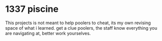 # 1337 piscine

This projects is not meant to help poolers to cheat, its my own
revising space of what i learned.
get a clue poolers, the staff know everything you are navigating at, better work yourselves. 
